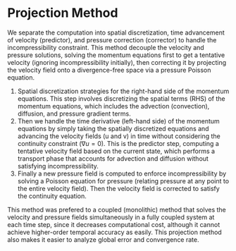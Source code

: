 # Projection Method
We separate the computation into spatial discretization, time advancement of velocity (predictor), and pressure correction (corrector) to handle the incompressibility constraint.
This method decouple the velocity and pressure solutions, solving the momentum equations first to get a tentative velocity (ignoring incompressibility initially), then correcting it by projecting the velocity field onto a divergence-free space via a pressure Poisson equation.

1. Spatial discretization strategies for the right-hand side of the momentum equations. This step involves discretizing the spatial terms (RHS) of the momentum equations, which includes the advection (convection), diffusion, and pressure gradient terms.
2. Then we handle the time derivative (left-hand side) of the momentum equations by simply taking the spatially discretized equations and advancing the velocity fields (u and v) in time without considering the continuity constraint ($\nabla u=0$). This is the predictor step, computing a tentative velocity field based on the current state, which performs a transport phase that accounts for advection and diffusion without satisfying incompressibility.
3. Finally a new pressure field is computed to enforce incompressibility by solving a Poisson equation for pressure (relating pressure at any point to the entire velocity field). Then the velocity field is corrected to satisfy the continuity equation.

This method was prefered to a coupled (monolithic) method that solves the velocity and pressure fields simultaneously in a fully coupled system at each time step, since it decreases computational cost, although it cannot achieve higher-order temporal accuracy as easily.
This projection method also makes it easier to analyze global error and convergence rate.
